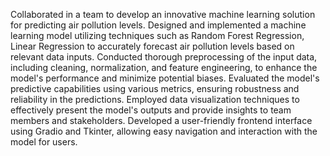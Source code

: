 Collaborated in a team to develop an innovative machine learning solution for predicting air pollution levels. Designed and implemented a machine learning model utilizing techniques such as Random Forest Regression, Linear Regression to accurately forecast air pollution levels based on relevant data inputs. Conducted thorough preprocessing of the input data, including cleaning, normalization, and feature engineering, to enhance the model's performance and minimize potential biases. Evaluated the model's predictive capabilities using various metrics, ensuring robustness and reliability in the predictions. Employed data visualization techniques to effectively present the model's outputs and provide insights to team members and stakeholders. Developed a user-friendly frontend interface using Gradio and Tkinter, allowing easy navigation and interaction with the model for users.
